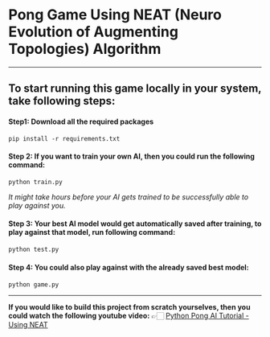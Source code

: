 # Pong Game Using NEAT (Neuro Evolution of Augmenting Topologies) Algorithm
---
## To start running this game locally in your system, take following steps:

#### Step1: Download all the required packages
```
pip install -r requirements.txt
```

#### Step 2: If you want to train your own AI, then you could run the following command:
```
python train.py
```
*It might take hours before your AI gets trained to be successfully able to play against you.*

#### Step 3: Your best AI model would get automatically saved after training, to play against that model, run following command:
``` python
python test.py
```

#### Step 4: You could also play against with the already saved best model:
```
python game.py
```
---
**If you would like to build this project from scratch yourselves, then you could watch the following youtube video:**
👉🏻 [Python Pong AI Tutorial - Using NEAT](https://youtu.be/2f6TmKm7yx0?si=Vpx6bs0mFgpJgl0d)